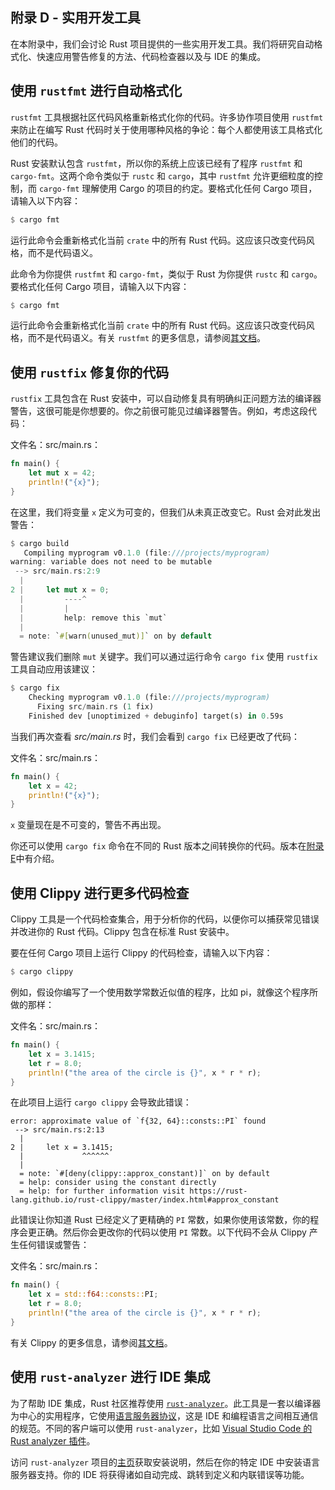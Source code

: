## 附录 D - 实用开发工具

在本附录中，我们会讨论 Rust 项目提供的一些实用开发工具。我们将研究自动格式化、快速应用警告修复的方法、代码检查器以及与 IDE 的集成。

## 使用 `rustfmt` 进行自动格式化

`rustfmt` 工具根据社区代码风格重新格式化你的代码。许多协作项目使用 `rustfmt` 来防止在编写 Rust 代码时关于使用哪种风格的争论：每个人都使用该工具格式化他们的代码。

Rust 安装默认包含 `rustfmt`，所以你的系统上应该已经有了程序 `rustfmt` 和 `cargo-fmt`。这两个命令类似于 `rustc` 和 `cargo`，其中 `rustfmt` 允许更细粒度的控制，而 `cargo-fmt` 理解使用 Cargo 的项目的约定。要格式化任何 Cargo 项目，请输入以下内容：

```rust
$ cargo fmt
```

运行此命令会重新格式化当前 `crate` 中的所有 Rust 代码。这应该只改变代码风格，而不是代码语义。

此命令为你提供 `rustfmt` 和 `cargo-fmt`，类似于 Rust 为你提供 `rustc` 和 `cargo`。要格式化任何 Cargo 项目，请输入以下内容：

```rust
$ cargo fmt
```

运行此命令会重新格式化当前 `crate` 中的所有 Rust 代码。这应该只改变代码风格，而不是代码语义。有关 `rustfmt` 的更多信息，请参阅[其文档](https://github.com/rust-lang/rustfmt)。


## 使用 `rustfix` 修复你的代码

`rustfix` 工具包含在 Rust 安装中，可以自动修复具有明确纠正问题方法的编译器警告，这很可能是你想要的。你之前很可能见过编译器警告。例如，考虑这段代码：

文件名：src/main.rs：

```rust
fn main() {
    let mut x = 42;
    println!("{x}");
}
```

在这里，我们将变量 `x` 定义为可变的，但我们从未真正改变它。Rust 会对此发出警告：

```rust
$ cargo build
   Compiling myprogram v0.1.0 (file:///projects/myprogram)
warning: variable does not need to be mutable
 --> src/main.rs:2:9
  |
2 |     let mut x = 0;
  |         ----^
  |         |
  |         help: remove this `mut`
  |
  = note: `#[warn(unused_mut)]` on by default
```

警告建议我们删除 `mut` 关键字。我们可以通过运行命令 `cargo fix` 使用 `rustfix` 工具自动应用该建议：

```rust
$ cargo fix
    Checking myprogram v0.1.0 (file:///projects/myprogram)
      Fixing src/main.rs (1 fix)
    Finished dev [unoptimized + debuginfo] target(s) in 0.59s
```

当我们再次查看 *src/main.rs* 时，我们会看到 `cargo fix` 已经更改了代码：

文件名：src/main.rs：

```rust
fn main() {
    let x = 42;
    println!("{x}");
}
```

`x` 变量现在是不可变的，警告不再出现。

你还可以使用 `cargo fix` 命令在不同的 Rust 版本之间转换你的代码。版本在[附录 E](./appendix-e.md)中有介绍。

## 使用 Clippy 进行更多代码检查

Clippy 工具是一个代码检查集合，用于分析你的代码，以便你可以捕获常见错误并改进你的 Rust 代码。Clippy 包含在标准 Rust 安装中。

要在任何 Cargo 项目上运行 Clippy 的代码检查，请输入以下内容：

```rust
$ cargo clippy
```

例如，假设你编写了一个使用数学常数近似值的程序，比如 pi，就像这个程序所做的那样：

文件名：src/main.rs：

```rust
fn main() {
    let x = 3.1415;
    let r = 8.0;
    println!("the area of the circle is {}", x * r * r);
}
```

在此项目上运行 `cargo clippy` 会导致此错误：

```text
error: approximate value of `f{32, 64}::consts::PI` found
 --> src/main.rs:2:13
  |
2 |     let x = 3.1415;
  |             ^^^^^^
  |
  = note: `#[deny(clippy::approx_constant)]` on by default
  = help: consider using the constant directly
  = help: for further information visit https://rust-lang.github.io/rust-clippy/master/index.html#approx_constant
```

此错误让你知道 Rust 已经定义了更精确的 `PI` 常数，如果你使用该常数，你的程序会更正确。然后你会更改你的代码以使用 `PI` 常数。以下代码不会从 Clippy 产生任何错误或警告：

文件名：src/main.rs：

```rust
fn main() {
    let x = std::f64::consts::PI;
    let r = 8.0;
    println!("the area of the circle is {}", x * r * r);
}
```

有关 Clippy 的更多信息，请参阅[其文档](https://github.com/rust-lang/rust-clippy)。


## 使用 `rust-analyzer` 进行 IDE 集成

为了帮助 IDE 集成，Rust 社区推荐使用 [`rust-analyzer`](https://rust-analyzer.github.io)。此工具是一套以编译器为中心的实用程序，它使用[语言服务器协议](http://langserver.org/)，这是 IDE 和编程语言之间相互通信的规范。不同的客户端可以使用 `rust-analyzer`，比如 [Visual Studio Code 的 Rust analyzer 插件](https://marketplace.visualstudio.com/items?itemName=rust-lang.rust-analyzer)。

访问 `rust-analyzer` 项目的[主页](https://rust-analyzer.github.io/)获取安装说明，然后在你的特定 IDE 中安装语言服务器支持。你的 IDE 将获得诸如自动完成、跳转到定义和内联错误等功能。
